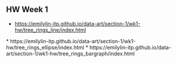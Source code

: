 ## HW Week 1

* https://emilylin-itp.github.io/data-art/section-1/wk1-hw/tree_rings_line/index.html
<Enter>
* https://emilylin-itp.github.io/data-art/section-1/wk1-hw/tree_rings_ellipse/index.html
<Enter>
* https://emilylin-itp.github.io/data-art/section-1/wk1-hw/tree_rings_bargraph/index.html
